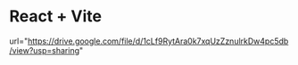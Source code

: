 # React + Vite

url="https://drive.google.com/file/d/1cLf9RytAra0k7xqUzZznulrkDw4pc5db/view?usp=sharing"
